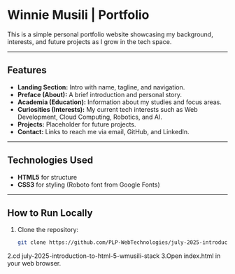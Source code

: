 # Winnie Musili | Portfolio

This is a simple personal portfolio website showcasing my background, interests, and future projects as I grow in the tech space.

---

## Features

- **Landing Section:** Intro with name, tagline, and navigation.
- **Preface (About):** A brief introduction and personal story.
- **Academia (Education):** Information about my studies and focus areas.
- **Curiosities (Interests):** My current tech interests such as Web Development, Cloud Computing, Robotics, and AI.
- **Projects:** Placeholder for future projects.
- **Contact:** Links to reach me via email, GitHub, and LinkedIn.

---

## Technologies Used

- **HTML5** for structure  
- **CSS3** for styling (Roboto font from Google Fonts)  

---

## How to Run Locally

1. Clone the repository:
   ```bash
   git clone https://github.com/PLP-WebTechnologies/july-2025-introduction-to-html-5-wmusili-stack.git
2.cd july-2025-introduction-to-html-5-wmusili-stack
3.Open index.html in your web browser.
